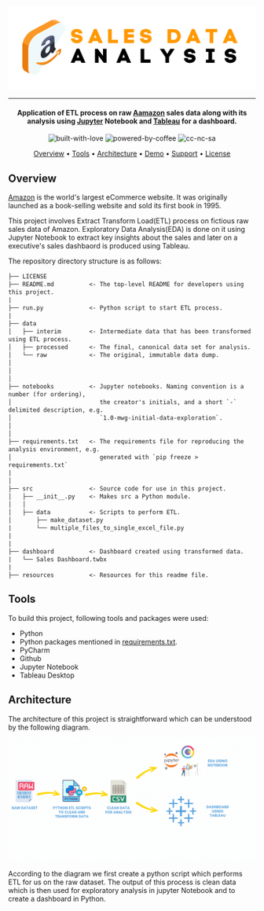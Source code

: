 <p align='center'>
<img src='https://github.com/waqarg2001/Amazon-Sales-Data-Analysis/blob/master/src/Sales%20Data.png' width=600 height=170 >
</p>

---

<h4 align='center'> Application of ETL process on raw <a href='https://www.amazon.com/' target='_blank'>Aamazon</a> sales data along with its analysis using <a href='jupyter.org' target='_blank'>Jupyter</a> Notebook and <a href='tableau.com' target='_blank'>Tableau</a> for a dashboard. </h4>

<p align='center'>
<img src="https://i.ibb.co/KxfMMsP/built-with-love.png" alt="built-with-love" border="0">
<img src="https://i.ibb.co/MBDK1Pk/powered-by-coffee.png" alt="powered-by-coffee" border="0">
<img src="https://i.ibb.co/CtGqhQH/cc-nc-sa.png" alt="cc-nc-sa" border="0">
</p>

<p align="center">
  <a href="#overview">Overview</a> •
  <a href="#tools">Tools</a> •
  <a href="#architecture">Architecture</a> •
  <a href="#demo">Demo</a> •
  <a href="#support">Support</a> •
  <a href="#license">License</a>
</p>


## Overview

<p><a href='Amazon.com' target='_blank'>Amazon</a> is the world's largest eCommerce website. It was originally launched as a book-selling website and sold its first book in 1995.</p>

This project involves Extract Transform Load(ETL) process on fictious raw sales data of Amazon. Exploratory Data Analysis(EDA) is done on it using Jupyter Notebook to extract key insights about the sales and later on a executive's sales dashbaord is produced using Tableau.

The repository directory structure is as follows:

```
├── LICENSE 
├── README.md          <- The top-level README for developers using this project. 
| 
├── run.py             <- Python script to start ETL process. 
| 
├── data
│   ├── interim        <- Intermediate data that has been transformed using ETL process.
│   ├── processed      <- The final, canonical data set for analysis.
│   └── raw            <- The original, immutable data dump. 
│ 
│ 
│ 
├── notebooks          <- Jupyter notebooks. Naming convention is a number (for ordering),
│                         the creator's initials, and a short `-` delimited description, e.g.
│                         `1.0-mwg-initial-data-exploration`. 
│
│ 
├── requirements.txt   <- The requirements file for reproducing the analysis environment, e.g.
│                         generated with `pip freeze > requirements.txt` 
| 
│ 
├── src                <- Source code for use in this project. 
│   ├── __init__.py    <- Makes src a Python module. 
│   │ 
│   ├── data           <- Scripts to perform ETL. 
│       ├── make_dataset.py 
|       └── multiple_files_to_single_excel_file.py 
| 
| 
├── dashboard          <- Dashboard created using transformed data. 
|   └── Sales Dashboard.twbx 
| 
├── resources          <- Resources for this readme file. 
```

## Tools 

To build this project, following tools and packages were used:

- Python
- Python packages mentioned in [requirements.txt](https://github.com/waqarg2001/Amazon-Sales-Data-Analysis/blob/master/requirements.txt).
- PyCharm
- Github
- Jupyter Notebook
- Tableau Desktop

## Architecture

The architecture of this project is straightforward which can be understood by the following diagram.

<p align='center'>
  <img src='https://github.com/waqarg2001/Amazon-Sales-Data-Analysis/blob/master/src/architecture.gif' height=250 width=600>
</p>  

According to the diagram we first create a python script which performs ETL for us on the raw dataset. The output of this process is clean data which is then used for exploratory analysis in jupyter Notebook and to create a dashboard in Python.
